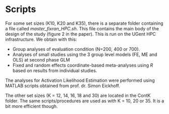 Scripts
===========

For some set sizes (K10, K20 and K35), there is a separate folder containing a file called *master_fixran_HPC.sh*. This file contains the main body of the design of the study (figure 2 in the paper).
This is run on the UGent HPC infrastructure.
We obtain with this:
  - Group analyses of evaluation condition (N=200, 400 or 700).
  - Analyses of small studies using the 3 group level models (FE, ME and OLS) at second phase GLM
  - Fixed and random effects coordinate-based meta-analyses using *R* based on results from individual studies.

The analyses for Activation Likelihood Estimation were performed using MATLAB scripts obtained from prof. dr. Simon Eickhoff.

The other set sizes (K = 12, 14, 16, 18 and 30) are located in the ContK folder. The same scripts/procedures are used as with K = 10, 20 or 35. It is a bit more efficient though.
